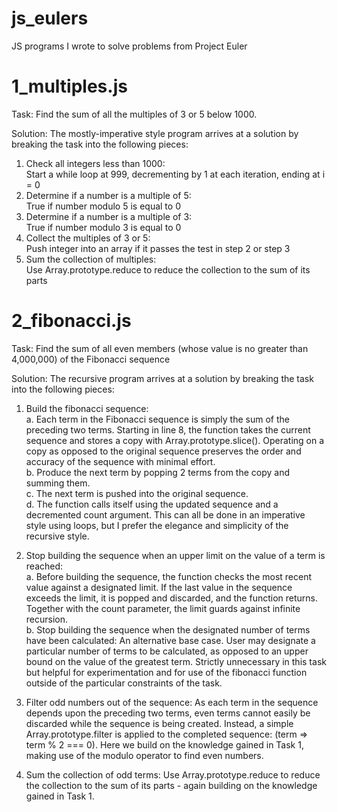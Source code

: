 # js_eulers
JS programs I wrote to solve problems from Project Euler

# 1_multiples.js

Task: 
Find the sum of all the multiples of 3 or 5 below 1000.

Solution: 
The mostly-imperative style program arrives at a solution by breaking the task into the following pieces:

1. Check all integers less than 1000:  
Start a while loop at 999, decrementing by 1 at each iteration, ending at i = 0
2. Determine if a number is a multiple of 5:  
True if number modulo 5 is equal to 0
3. Determine if a number is a multiple of 3:  
True if number modulo 3 is equal to 0
4. Collect the multiples of 3 or 5:  
Push integer into an array if it passes the test in step 2 or step 3
5. Sum the collection of multiples:  
Use Array.prototype.reduce to reduce the collection to the sum of its parts

# 2_fibonacci.js

Task: 
Find the sum of all even members (whose value is no greater than 4,000,000) of the Fibonacci sequence 

Solution: 
The recursive program arrives at a solution by breaking the task into the following pieces:

1. Build the fibonacci sequence:  
a. Each term in the Fibonacci sequence is simply the sum of the preceding two terms. Starting in line 8, the function takes the current sequence and stores a copy with Array.prototype.slice(). Operating on a copy as opposed to the original sequence preserves the order and accuracy of the sequence with minimal effort.  
b. Produce the next term by popping 2 terms from the copy and summing them.  
c. The next term is pushed into the original sequence.  
d. The function calls itself using the updated sequence and a decremented count argument. This can all be done in an imperative style using loops, but I prefer the elegance and simplicity of the recursive style.

2. Stop building the sequence when an upper limit on the value of a term is reached:  
a. Before building the sequence, the function checks the most recent value against a designated limit. If the last value in the sequence exceeds the limit, it is popped and discarded, and the function returns. Together with the count parameter, the limit guards against infinite recursion.  
b. Stop building the sequence when the designated number of terms have been calculated:
An alternative base case. User may designate a particular number of terms to be calculated, as opposed to an upper bound on the value of the greatest term. Strictly unnecessary in this task but helpful for experimentation and for use of the fibonacci function outside of the particular constraints of the task.

3. Filter odd numbers out of the sequence:
As each term in the sequence depends upon the preceding two terms, even terms cannot easily be discarded while the sequence is being created. Instead, a simple Array.prototype.filter is applied to the completed sequence: (term => term % 2 === 0). Here we build on the knowledge gained in Task 1, making use of the modulo operator to find even numbers.

4. Sum the collection of odd terms:
Use Array.prototype.reduce to reduce the collection to the sum of its parts - again building on the knowledge gained in Task 1.
